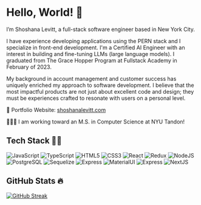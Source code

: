 # Hello, World! 👋

I’m Shoshana Levitt, a full-stack software engineer based in New York City.

I have experience developing applications using the PERN stack and I specialize in front-end development. I'm a Certified AI Engineer with an interest in building and fine-tuning LLMs (large language models). I graduated from The Grace Hopper Program at Fullstack Academy in February of 2023.

My background in account management and customer success has uniquely enriched my approach to software development. I believe that the most impactful products are not just about excellent code and design; they must be experiences crafted to resonate with users on a personal level.

🎨 Portfolio Website: [shoshanalevitt.com](http://www.shoshanalevitt.com/)

👩🏻‍🎓 I am working toward an M.S. in Computer Science at NYU Tandon!

## Tech Stack 👩‍💻

![JavaScript](https://img.shields.io/badge/JavaScript-F7DF1E?style=for-the-badge&logo=javascript&logoColor=black)
![TypeScript](https://img.shields.io/badge/TypeScript-007ACC?style=for-the-badge&logo=typescript&logoColor=white)
![HTML5](https://img.shields.io/badge/HTML5-E34F26?style=for-the-badge&logo=html5&logoColor=white)
![CSS3](	https://img.shields.io/badge/CSS3-1572B6?style=for-the-badge&logo=css3&logoColor=white)
![React](https://img.shields.io/badge/React-20232A?style=for-the-badge&logo=react&logoColor=61DAFB)
![Redux](https://img.shields.io/badge/Redux-593D88?style=for-the-badge&logo=redux&logoColor=white)
![NodeJS](https://img.shields.io/badge/Node.js-43853D?style=for-the-badge&logo=node.js&logoColor=white)
![PostgreSQL](https://img.shields.io/badge/PostgreSQL-316192?style=for-the-badge&logo=postgresql&logoColor=white)
![Sequelize](https://img.shields.io/badge/sequelize-323330?style=for-the-badge&logo=sequelize&logoColor=blue)
![Express](https://img.shields.io/badge/Express.js-404D59?style=for-the-badge)
![MaterialUI](https://img.shields.io/badge/Material--UI-0081CB?style=for-the-badge&logo=material-ui&logoColor=white)
![Express](https://img.shields.io/badge/Framer%20Motion-404D59?style=for-the-badge)
![NextJS](https://img.shields.io/badge/Next.JS-404D59?style=for-the-badge)

## GitHub Stats 🔥

[![GitHub Streak](https://streak-stats.demolab.com?user=shoshana-levitt&theme=black-ice&hide_border=true)](https://git.io/streak-stats)
